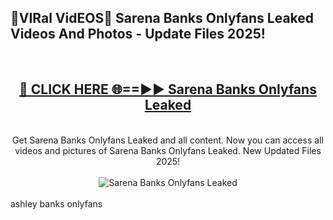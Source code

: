 <h2>🔴VIRal VidEOS🔴 Sarena Banks Onlyfans Leaked Videos And Photos - Update Files 2025!</h2>
<br>
<div align="center">
<h2><a href="https://virallinks.top/odZfE0" rel="nofollow">🔴 CLICK HERE 🌐==►► Sarena Banks Onlyfans Leaked</a></h2>
<br>
Get Sarena Banks Onlyfans Leaked and all content. Now you can access all videos and pictures of Sarena Banks Onlyfans Leaked. New Updated Files 2025!
<br>
<br>
<a href="https://virallinks.top/odZfE0" rel="nofollow" data-target="animated-image.originalLink"><img src="https://i.imgur.com/dJHk4Zq.gif)" alt="Sarena Banks Onlyfans Leaked" style="max-width: 100%; display: inline-block;" data-target="animated-image.originalImage"></a>
</div>
<br>
ashley banks onlyfans